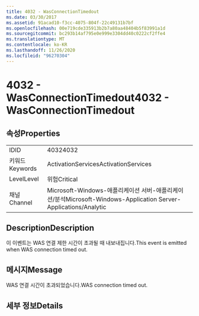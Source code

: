 ```yaml
---
title: 4032 - WasConnectionTimedout
ms.date: 03/30/2017
ms.assetid: 91acad10-f3cc-4075-804f-22c49131b7bf
ms.openlocfilehash: 00e719cde335913b2b7a80aa48404b5f83991a1d
ms.sourcegitcommit: bc293b14af795e0e999e3304dd40c0222cf2ffe4
ms.translationtype: MT
ms.contentlocale: ko-KR
ms.lasthandoff: 11/26/2020
ms.locfileid: "96270304"
---
```

# <a name="4032---wasconnectiontimedout"></a><span data-ttu-id="72d5c-102">4032 - WasConnectionTimedout</span><span class="sxs-lookup"><span data-stu-id="72d5c-102">4032 - WasConnectionTimedout</span></span>

## <a name="properties"></a><span data-ttu-id="72d5c-103">속성</span><span class="sxs-lookup"><span data-stu-id="72d5c-103">Properties</span></span>  
  
|||  
|-|-|  
|<span data-ttu-id="72d5c-104">ID</span><span class="sxs-lookup"><span data-stu-id="72d5c-104">ID</span></span>|<span data-ttu-id="72d5c-105">4032</span><span class="sxs-lookup"><span data-stu-id="72d5c-105">4032</span></span>|  
|<span data-ttu-id="72d5c-106">키워드</span><span class="sxs-lookup"><span data-stu-id="72d5c-106">Keywords</span></span>|<span data-ttu-id="72d5c-107">ActivationServices</span><span class="sxs-lookup"><span data-stu-id="72d5c-107">ActivationServices</span></span>|  
|<span data-ttu-id="72d5c-108">Level</span><span class="sxs-lookup"><span data-stu-id="72d5c-108">Level</span></span>|<span data-ttu-id="72d5c-109">위험</span><span class="sxs-lookup"><span data-stu-id="72d5c-109">Critical</span></span>|  
|<span data-ttu-id="72d5c-110">채널</span><span class="sxs-lookup"><span data-stu-id="72d5c-110">Channel</span></span>|<span data-ttu-id="72d5c-111">Microsoft-Windows-애플리케이션 서버-애플리케이션/분석</span><span class="sxs-lookup"><span data-stu-id="72d5c-111">Microsoft-Windows-Application Server-Applications/Analytic</span></span>|  
  
## <a name="description"></a><span data-ttu-id="72d5c-112">Description</span><span class="sxs-lookup"><span data-stu-id="72d5c-112">Description</span></span>  

 <span data-ttu-id="72d5c-113">이 이벤트는 WAS 연결 제한 시간이 초과될 때 내보내집니다.</span><span class="sxs-lookup"><span data-stu-id="72d5c-113">This event is emitted when WAS connection timed out.</span></span>  
  
## <a name="message"></a><span data-ttu-id="72d5c-114">메시지</span><span class="sxs-lookup"><span data-stu-id="72d5c-114">Message</span></span>  

 <span data-ttu-id="72d5c-115">WAS 연결 시간이 초과되었습니다.</span><span class="sxs-lookup"><span data-stu-id="72d5c-115">WAS connection timed out.</span></span>  
  
## <a name="details"></a><span data-ttu-id="72d5c-116">세부 정보</span><span class="sxs-lookup"><span data-stu-id="72d5c-116">Details</span></span>
